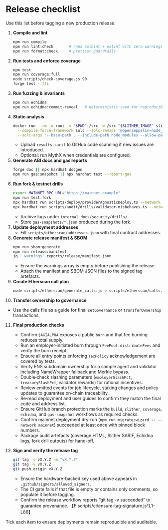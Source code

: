 # Release checklist

Use this list before tagging a new production release.

1. **Compile and lint**
   ```bash
   npm run compile
   npm run lint:check       # runs solhint + eslint with zero warnings
   npm run format:check     # prettier guardrails
   ```
2. **Run tests and enforce coverage**
   ```bash
   npm test
   npm run coverage:full
   node scripts/check-coverage.js 90
   forge test --ffi
   ```
3. **Run fuzzing & invariants**
   ```bash
   npm run echidna
   npm run echidna:commit-reveal   # deterministic seed for reproducibility
   ```
4. **Static analysis**
   ```bash
   docker run --rm -u root -v "$PWD":/src -w /src "$SLITHER_IMAGE" slither . --fail-high --exclude-dependencies \
     --compile-force-framework solc --solc-remaps '@openzeppelin=node_modules/@openzeppelin' \
     --solc-args '--base-path . --include-path node_modules --allow-paths .,node_modules' --sarif results.sarif
   ```
   - Upload `results.sarif` to GitHub code scanning if new issues are introduced.
   - Optional: run MythX when credentials are configured.
5. **Generate ABI docs and gas reports**
   ```bash
   forge doc || npx hardhat docgen
   npm run gas:snapshot || npx hardhat test --report-gas
   ```
6. **Run fork & testnet drills**
   ```bash
   export MAINNET_RPC_URL="https://mainnet.example"
   npm run test:fork
   npx hardhat run scripts/deploy/providerAgnosticDeploy.ts --network sepolia
   npx hardhat run scripts/audit/drills/validator-misbehaves.ts --network hardhat
   ```
   - Archive logs under `internal_docs/security/drills/`.
   - Store `gas-snapshots/*.json` produced during the fork.
7. **Update deployment addresses**
   - Fill `scripts/etherscan/addresses.json` with final contract addresses.
8. **Generate release manifest & SBOM**
   ```bash
   npm run sbom:generate
   npm run release:manifest
   jq '.warnings' reports/release/manifest.json
   ```
   - Ensure the warnings array is empty before publishing the release.
   - Attach the manifest and SBOM JSON files to the signed tag artefacts.
9. **Create Etherscan call plan**
   ```bash
   node scripts/etherscan/generate_calls.js > scripts/etherscan/calls.json
   ```
10. **Transfer ownership to governance**
   - Use the calls file as a guide for final `setGovernance` or `transferOwnership` transactions.

11. **Final production checks**
    - Confirm `$AGIALPHA` exposes a public `burn` and that fee burning reduces total supply.
    - Run an employer‑initiated burn through `FeePool.distributeFees` and verify the burn receipt.
    - Ensure all entry points enforcing `TaxPolicy` acknowledgement are covered by tests.
    - Verify ENS subdomain ownership for a sample agent and validator including NameWrapper fallback and Merkle bypass.
    - Double‑check slashing parameters (`employerSlashPct`, `treasurySlashPct`, validator rewards) for rational incentives.
    - Review emitted events for job lifecycle, staking changes and policy updates to guarantee on‑chain traceability.
    - Re‑read deployment and user guides to confirm they match the final code and address list.
    - Ensure GitHub branch protection marks the `build`, `slither`, `coverage`, `echidna`, and `gas-snapshot` workflows as required checks.
    - Confirm mainnet deployment dry-run (`npm run migrate:wizard -- --network mainnet`) succeeded at least once with pinned block numbers.
    - Package audit artefacts (coverage HTML, Slither SARIF, Echidna logs, fork drill outputs) for hand-off.

12. **Sign and verify the release tag**
    ```bash
    git tag -s vX.Y.Z -m "vX.Y.Z"
    git tag -v vX.Y.Z
    git push origin vX.Y.Z
    ```
    - Ensure the hardware-backed key used above appears in `.github/signers/allowed_signers`.
    - The CI gate fails if that file is empty or contains only comments, so populate it before tagging.
    - Confirm the release workflow reports “git tag -v succeeded” to guarantee provenance. 【F:scripts/ci/ensure-tag-signature.js†L1-L86】

Tick each item to ensure deployments remain reproducible and auditable.
